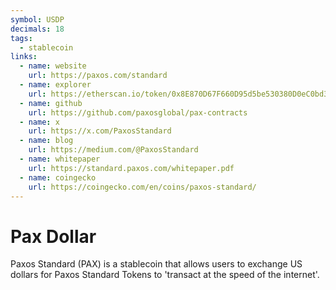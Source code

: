 ```yaml
---
symbol: USDP
decimals: 18
tags:
  - stablecoin
links:
  - name: website
    url: https://paxos.com/standard
  - name: explorer
    url: https://etherscan.io/token/0x8E870D67F660D95d5be530380D0eC0bd388289E1
  - name: github
    url: https://github.com/paxosglobal/pax-contracts
  - name: x
    url: https://x.com/PaxosStandard
  - name: blog
    url: https://medium.com/@PaxosStandard
  - name: whitepaper
    url: https://standard.paxos.com/whitepaper.pdf
  - name: coingecko
    url: https://coingecko.com/en/coins/paxos-standard/
---
```


# Pax Dollar

Paxos Standard (PAX) is a stablecoin that allows users to exchange US dollars for Paxos Standard Tokens to 'transact at the speed of the internet'.
